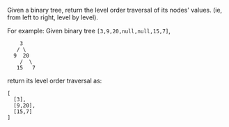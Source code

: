 Given a binary tree, return the level order traversal of its nodes' values. (ie, from left to right, level by level).

For example:
Given binary tree `[3,9,20,null,null,15,7]`,
```    
    3
   / \
  9  20
    /  \
   15   7
```   
return its level order traversal as:
```
[
  [3],
  [9,20],
  [15,7]
]
```